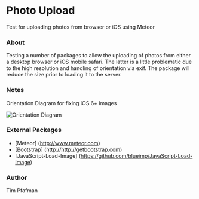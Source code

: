 Photo Upload
============

Test for uploading photos from browser or iOS using Meteor

### About

Testing a number of packages to allow the uploading of photos from either a desktop browser or iOS mobile safari.  The latter is a little problematic due to the high resolution and handling of orientation via exif.  The package will reduce the size prior to loading it to the server.

### Notes

Orientation Diagram for fixing iOS 6+ images

![Orientation Diagram](https://raw.github.com/pfafman/photoUpload/master/notes/EXIF_Orientations.jpg.gif)

### External Packages

* [Meteor] (http://www.meteor.com)
* [Bootstrap] (http://http://getbootstrap.com)
* [JavaScript-Load-Image] (https://github.com/blueimp/JavaScript-Load-Image)


### Author

Tim Pfafman
